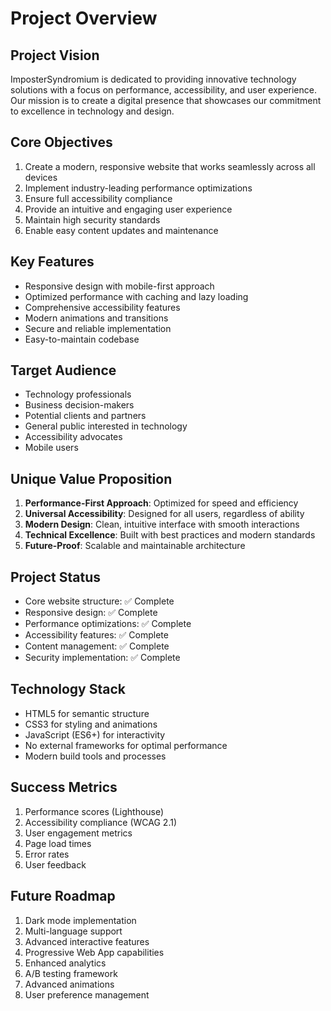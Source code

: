 # Project Overview

## Project Vision
ImposterSyndromium is dedicated to providing innovative technology solutions with a focus on performance, accessibility, and user experience. Our mission is to create a digital presence that showcases our commitment to excellence in technology and design.

## Core Objectives
1. Create a modern, responsive website that works seamlessly across all devices
2. Implement industry-leading performance optimizations
3. Ensure full accessibility compliance
4. Provide an intuitive and engaging user experience
5. Maintain high security standards
6. Enable easy content updates and maintenance

## Key Features
- Responsive design with mobile-first approach
- Optimized performance with caching and lazy loading
- Comprehensive accessibility features
- Modern animations and transitions
- Secure and reliable implementation
- Easy-to-maintain codebase

## Target Audience
- Technology professionals
- Business decision-makers
- Potential clients and partners
- General public interested in technology
- Accessibility advocates
- Mobile users

## Unique Value Proposition
1. **Performance-First Approach**: Optimized for speed and efficiency
2. **Universal Accessibility**: Designed for all users, regardless of ability
3. **Modern Design**: Clean, intuitive interface with smooth interactions
4. **Technical Excellence**: Built with best practices and modern standards
5. **Future-Proof**: Scalable and maintainable architecture

## Project Status
- Core website structure: ✅ Complete
- Responsive design: ✅ Complete
- Performance optimizations: ✅ Complete
- Accessibility features: ✅ Complete
- Content management: ✅ Complete
- Security implementation: ✅ Complete

## Technology Stack
- HTML5 for semantic structure
- CSS3 for styling and animations
- JavaScript (ES6+) for interactivity
- No external frameworks for optimal performance
- Modern build tools and processes

## Success Metrics
1. Performance scores (Lighthouse)
2. Accessibility compliance (WCAG 2.1)
3. User engagement metrics
4. Page load times
5. Error rates
6. User feedback

## Future Roadmap
1. Dark mode implementation
2. Multi-language support
3. Advanced interactive features
4. Progressive Web App capabilities
5. Enhanced analytics
6. A/B testing framework
7. Advanced animations
8. User preference management
